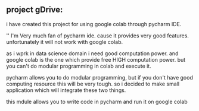 ## project gDrive:
i have created this project for using google colab through pycharm IDE.

'' I'm Very much fan of pycharm ide. cause it provides very good features.
unfortunately it will not work with google colab.

as i wprk in data science domain i need good computation power. and google colab is the one which provide free HIGH computation power.
but you can't do modular programming in colab and execute it.

pycharm allows you to do modular programming, but if you don't have good computing resource this
will be very tough. so i decided to make small application which will integrate these two things.


this mdule allows you to write code in pycharm  and run it on google colab

